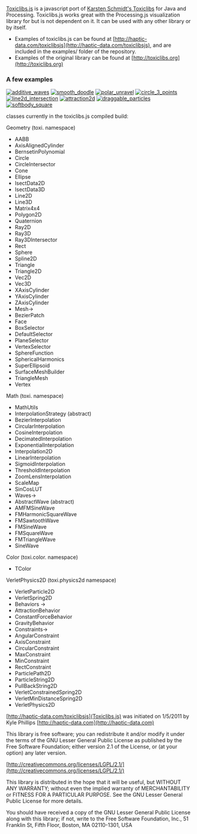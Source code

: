 [Toxiclibs.js](http://haptic-data.com/toxiclibsjs) is a javascript port of [Karsten Schmidt's Toxiclibs](http://toxiclibs.org) for Java and Processing. Toxiclibs.js works great with the Processing.js visualization library for <canvas> but is not dependent on it. It can be used with any other library or by itself.



* Examples of toxiclibs.js can be found at [http://haptic-data.com/toxiclibsjs](http://haptic-data.com/toxiclibsjs), and are included in the examples/ folder of the repository.
* Examples of the original library can be found at [http://toxiclibs.org](http://toxiclibs.org)


### A few examples ###
[![additive_waves](http://haptic-data.com/toxiclibsjs/img/additive_waves.jpg)](http://haptic-data.com/toxiclibsjs/examples/AdditiveWaves_pjs-webgl.html)
[![smooth_doodle](http://haptic-data.com/toxiclibsjs/img/smooth_doodle.gif)](http://haptic-data.com/toxiclibsjs/examples/SmoothDoodle_canvas.html)
[![polar_unravel](http://haptic-data.com/toxiclibsjs/img/polar_unravel.gif)](http://haptic-data.com/toxiclibsjs/examples/PolarUnravel_pjs.html)
[![circle_3_points](http://haptic-data.com/toxiclibsjs/img/circle_3_points.gif)](http://haptic-data.com/toxiclibsjs/examples/Circle3Points_pjs.html)
[![line2d_intersection](http://haptic-data.com/toxiclibsjs/img/line2d_intersection.gif)](http://haptic-data.com/toxiclibsjs/examples/Line2DIntersection_pjs.html)
[![attraction2d](http://haptic-data.com/toxiclibsjs/img/physics2d_attraction2d.gif)](http://haptic-data.com/toxiclibsjs/examples/Attraction2D_pjs.html)
[![draggable_particles](http://haptic-data.com/toxiclibsjs/img/physics2d_draggableparticles.gif)](http://haptic-data.com/toxiclibsjs/examples/DraggableParticles_pjs.html)
[![softbody_square](http://haptic-data.com/toxiclibsjs/img/physics2d_softbodysquare.gif)](http://haptic-data.com/toxiclibsjs/examples/SoftBodySquare_pjs.html)




classes currently in the toxiclibs.js compiled build:

Geometry (toxi. namespace)

* AABB
* AxisAlignedCylinder
* BernsetinPolynomial
* Circle
* CircleIntersector
* Cone
* Ellipse
* IsectData2D
* IsectData3D
* Line2D
* Line3D
* Matrix4x4
* Polygon2D
* Quaternion
* Ray2D
* Ray3D
* Ray3DIntersector
* Rect
* Sphere
* Spline2D
* Triangle
* Triangle2D
* Vec2D
* Vec3D
* XAxisCylinder
* YAxisCylinder
* ZAxisCylinder
* Mesh->
 * BezierPatch
 * Face
 * BoxSelector
 * DefaultSelector
 * PlaneSelector
 * VertexSelector
 * SphereFunction
 * SphericalHarmonics
 * SuperEllipsoid
 * SurfaceMeshBuilder
 * TriangleMesh
 * Vertex

Math (toxi. namespace)

* MathUtils
* InterpolationStrategy (abstract)
* BezierInterpolation
* CircularInterpolation
* CosineInterpolation
* DecimatedInterpolation
* ExponentialInterpolation
* Interpolation2D
* LinearInterpolation
* SigmoidInterpolation
* ThresholdInterpolation
* ZoomLensInterpolation
* ScaleMap
* SinCosLUT
* Waves->
 * AbstractWave (abstract)
 * AMFMSineWave
 * FMHarmonicSquareWave
 * FMSawtoothWave
 * FMSineWave
 * FMSquareWave
 * FMTriangleWave
 * SineWave

Color (toxi.color. namespace)

* TColor

VerletPhysics2D (toxi.physics2d namespace)

* 	VerletParticle2D
*	VerletSpring2D
* Behaviors ->
 *	AttractionBehavior
 *	ConstantForceBehavior
 *	GravityBehavior
* Constraints->
 *	AngularConstraint
 *	AxisConstraint
 *	CircularConstraint
 *	MaxConstraint
 *	MinConstraint
 *	RectConstraint
*	ParticlePath2D
*	ParticleString2D
*	PullBackString2D
*	VerletConstrainedSpring2D
*	VerletMinDistanceSpring2D
*	VerletPhysics2D



[http://haptic-data.com/toxiclibsjs](Toxiclibs.js) was initiated on 1/5/2011 by Kyle Phillips [http://haptic-data.com](http://haptic-data.com)



This library is free software; you can redistribute it and/or
modify it under the terms of the GNU Lesser General Public
License as published by the Free Software Foundation; either
version 2.1 of the License, or (at your option) any later version.

[http://creativecommons.org/licenses/LGPL/2.1/](http://creativecommons.org/licenses/LGPL/2.1/)

This library is distributed in the hope that it will be useful,
but WITHOUT ANY WARRANTY; without even the implied warranty of
MERCHANTABILITY or FITNESS FOR A PARTICULAR PURPOSE.  See the GNU
Lesser General Public License for more details.

You should have received a copy of the GNU Lesser General Public
License along with this library; if not, write to the Free Software
Foundation, Inc., 51 Franklin St, Fifth Floor, Boston, MA 02110-1301, USA